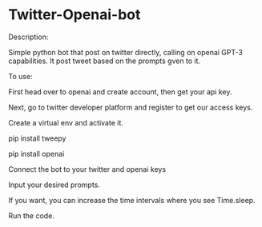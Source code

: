 # Twitter-Openai-bot

Description:

Simple python bot that post on twitter directly, calling on openai GPT-3 capabilities. It post tweet based on the prompts gven to it.

To use:

First head over to openai and create account, then get your api key.

Next, go to twitter developer platform and register to get our access keys.

Create a virtual env and activate it.

pip install tweepy

pip install openai

Connect the bot to your twitter and openai keys

Input your desired prompts.

If you want, you can increase the time intervals where you see Time.sleep.

Run the code.
